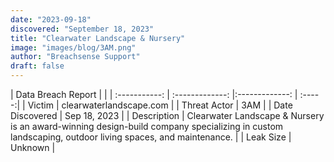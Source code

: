 ```yaml
---
date: "2023-09-18"
discovered: "September 18, 2023"
title: "Clearwater Landscape & Nursery"
image: "images/blog/3AM.png"
author: "Breachsense Support"
draft: false
---
```


| Data Breach Report           |              | 
| :-----------: | :-------------:     |:-------------:    | :-----:|
| Victim      | clearwaterlandscape.com      | 
| Threat Actor      | 3AM      | 
| Date Discovered      | Sep 18, 2023      | 
| Description      | Clearwater Landscape & Nursery is an award-winning design-build company specializing in custom landscaping, outdoor living spaces, and maintenance.      | 
| Leak Size      | Unknown      | 

